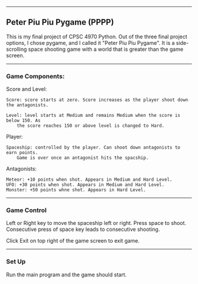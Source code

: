 ---------------------------
Peter Piu Piu Pygame (PPPP)
---------------------------
This is my final project of CPSC 4970 Python. 
Out of the three final project options, I chose pygame, and I
called it "Peter Piu Piu Pygame". It is a side-scrolling space
shooting game with a world that is greater than the game screen.

--------------------
### Game Components:
Score and Level:

    Score: score starts at zero. Score increases as the player shoot down the antagonists.

    Level: level starts at Medium and remains Medium when the score is below 150. As
        the score reaches 150 or above level is changed to Hard.

Player:
    
    Spaceship: controlled by the player. Can shoot down antagonists to earn points.
        Game is over once an antagonist hits the spacship.

Antagonists:

    Meteor: +10 points when shot. Appears in Medium and Hard Level.
    UFO: +30 points when shot. Appears in Medium and Hard Level.
    Monster: +50 points whne shot. Appears in Hard Level.

----------------
### Game Control

Left or Right key to move the spaceship left or right.
Press space to shoot. Consecutive press of space key leads to consecutive shooting.

Click Exit on top right of the game screen to exit game.

---------------
### Set Up
Run the main program and the game should start.